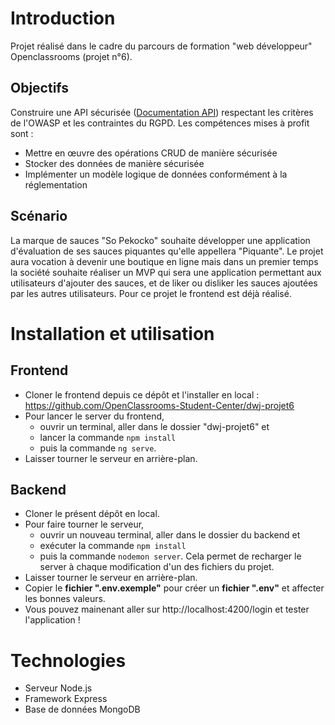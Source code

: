 # Introduction
Projet réalisé dans le cadre du parcours de formation "web développeur" Openclassrooms (projet n°6). 
## Objectifs
Construire une API sécurisée ([Documentation API](https://s3-eu-west-1.amazonaws.com/course.oc-static.com/projects/DWJ_FR_P6/Guidelines+API.pdf)) respectant les critères de l'OWASP et les contraintes du RGPD.
Les compétences mises à profit sont : 
* Mettre en œuvre des opérations CRUD de manière sécurisée
* Stocker des données de manière sécurisée
* Implémenter un modèle logique de données conformément à la réglementation

## Scénario
La marque de sauces "So Pekocko" souhaite développer une application d'évaluation de ses sauces piquantes qu'elle appellera "Piquante". Le projet aura vocation à devenir une boutique en ligne mais dans un premier temps la société souhaite réaliser un MVP qui sera une application permettant aux utilisateurs d'ajouter des sauces, et de liker ou disliker les sauces ajoutées par les autres utilisateurs. Pour ce projet le frontend est déjà réalisé.  

# Installation et utilisation 
## Frontend
* Cloner le frontend depuis ce dépôt et l'installer en local : https://github.com/OpenClassrooms-Student-Center/dwj-projet6 
* Pour lancer le server du frontend, 
    * ouvrir un terminal, aller dans le dossier "dwj-projet6" et 
    * lancer la commande `npm install` 
    * puis la commande `ng serve`.
* Laisser tourner le serveur en arrière-plan. 


## Backend
* Cloner le présent dépôt en local.
* Pour faire tourner le serveur, 
    * ouvrir un nouveau terminal, aller dans le dossier du backend et 
    * exécuter la commande `npm install` 
    * puis la commande `nodemon server`. Cela permet de recharger le server à chaque modification d'un des fichiers du projet. 
* Laisser tourner le serveur en arrière-plan.
* Copier le **fichier ".env.exemple"** pour créer un **fichier ".env"** et affecter les bonnes valeurs. 
* Vous pouvez mainenant aller sur http://localhost:4200/login et tester l'application ! 

# Technologies

* Serveur Node.js
* Framework Express
* Base de données MongoDB
